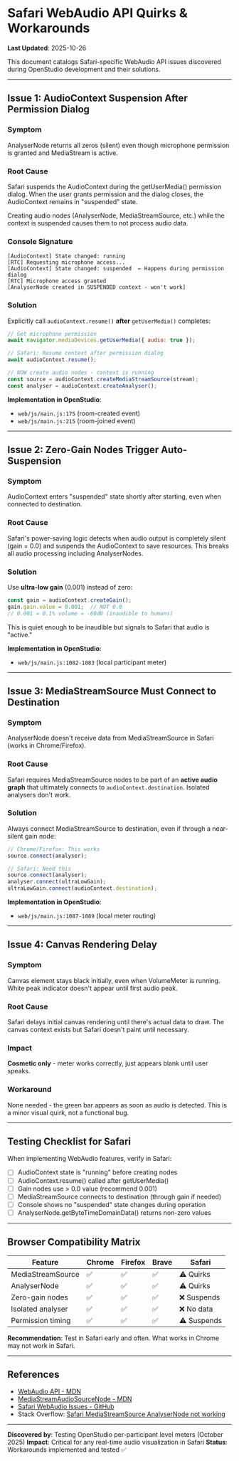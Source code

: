 # Safari WebAudio API Quirks & Workarounds

**Last Updated**: 2025-10-26

This document catalogs Safari-specific WebAudio API issues discovered during OpenStudio development and their solutions.

---

## Issue 1: AudioContext Suspension After Permission Dialog

### Symptom
AnalyserNode returns all zeros (silent) even though microphone permission is granted and MediaStream is active.

### Root Cause
Safari suspends the AudioContext during the getUserMedia() permission dialog. When the user grants permission and the dialog closes, the AudioContext remains in "suspended" state.

Creating audio nodes (AnalyserNode, MediaStreamSource, etc.) while the context is suspended causes them to not process audio data.

### Console Signature
```
[AudioContext] State changed: running
[RTC] Requesting microphone access...
[AudioContext] State changed: suspended  ← Happens during permission dialog
[RTC] Microphone access granted
[AnalyserNode created in SUSPENDED context - won't work]
```

### Solution
Explicitly call `audioContext.resume()` **after** `getUserMedia()` completes:

```javascript
// Get microphone permission
await navigator.mediaDevices.getUserMedia({ audio: true });

// Safari: Resume context after permission dialog
await audioContext.resume();

// NOW create audio nodes - context is running
const source = audioContext.createMediaStreamSource(stream);
const analyser = audioContext.createAnalyser();
```

**Implementation in OpenStudio**:
- `web/js/main.js:175` (room-created event)
- `web/js/main.js:215` (room-joined event)

---

## Issue 2: Zero-Gain Nodes Trigger Auto-Suspension

### Symptom
AudioContext enters "suspended" state shortly after starting, even when connected to destination.

### Root Cause
Safari's power-saving logic detects when audio output is completely silent (gain = 0.0) and suspends the AudioContext to save resources. This breaks all audio processing including AnalyserNodes.

### Solution
Use **ultra-low gain** (0.001) instead of zero:

```javascript
const gain = audioContext.createGain();
gain.gain.value = 0.001;  // NOT 0.0
// 0.001 = 0.1% volume = -60dB (inaudible to humans)
```

This is quiet enough to be inaudible but signals to Safari that audio is "active."

**Implementation in OpenStudio**:
- `web/js/main.js:1082-1083` (local participant meter)

---

## Issue 3: MediaStreamSource Must Connect to Destination

### Symptom
AnalyserNode doesn't receive data from MediaStreamSource in Safari (works in Chrome/Firefox).

### Root Cause
Safari requires MediaStreamSource nodes to be part of an **active audio graph** that ultimately connects to `audioContext.destination`. Isolated analysers don't work.

### Solution
Always connect MediaStreamSource to destination, even if through a near-silent gain node:

```javascript
// Chrome/Firefox: This works
source.connect(analyser);

// Safari: Need this
source.connect(analyser);
analyser.connect(ultraLowGain);
ultraLowGain.connect(audioContext.destination);
```

**Implementation in OpenStudio**:
- `web/js/main.js:1087-1089` (local meter routing)

---

## Issue 4: Canvas Rendering Delay

### Symptom
Canvas element stays black initially, even when VolumeMeter is running. White peak indicator doesn't appear until first audio peak.

### Root Cause
Safari delays initial canvas rendering until there's actual data to draw. The canvas context exists but Safari doesn't paint until necessary.

### Impact
**Cosmetic only** - meter works correctly, just appears blank until user speaks.

### Workaround
None needed - the green bar appears as soon as audio is detected. This is a minor visual quirk, not a functional bug.

---

## Testing Checklist for Safari

When implementing WebAudio features, verify in Safari:

- [ ] AudioContext state is "running" before creating nodes
- [ ] AudioContext.resume() called after getUserMedia()
- [ ] Gain nodes use > 0.0 value (recommend 0.001)
- [ ] MediaStreamSource connects to destination (through gain if needed)
- [ ] Console shows no "suspended" state changes during operation
- [ ] AnalyserNode.getByteTimeDomainData() returns non-zero values

---

## Browser Compatibility Matrix

| Feature | Chrome | Firefox | Brave | Safari |
|---------|--------|---------|-------|--------|
| MediaStreamSource | ✅ | ✅ | ✅ | ⚠️ Quirks |
| AnalyserNode | ✅ | ✅ | ✅ | ⚠️ Quirks |
| Zero-gain nodes | ✅ | ✅ | ✅ | ❌ Suspends |
| Isolated analyser | ✅ | ✅ | ✅ | ❌ No data |
| Permission timing | ✅ | ✅ | ✅ | ⚠️ Suspends |

**Recommendation**: Test in Safari early and often. What works in Chrome may not work in Safari.

---

## References

- [WebAudio API - MDN](https://developer.mozilla.org/en-US/docs/Web/API/Web_Audio_API)
- [MediaStreamAudioSourceNode - MDN](https://developer.mozilla.org/en-US/docs/Web/API/MediaStreamAudioSourceNode)
- [Safari WebAudio Issues - GitHub](https://github.com/WebAudio/web-audio-api/issues?q=safari)
- Stack Overflow: [Safari MediaStreamSource AnalyserNode not working](https://stackoverflow.com/questions/16724414/)

---

**Discovered by**: Testing OpenStudio per-participant level meters (October 2025)
**Impact**: Critical for any real-time audio visualization in Safari
**Status**: Workarounds implemented and tested ✅
